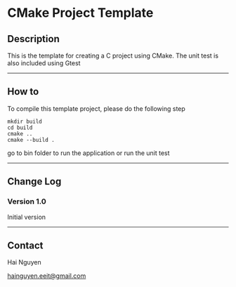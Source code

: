 # CMake Project Template

## Description
This is the template for creating a C project using CMake. The unit test is also included using Gtest

---

## How to
To compile this template project, please do the following step

```
mkdir build
cd build
cmake ..
cmake --build .
```

go to bin folder to run the application or run the unit test

---

## Change Log

### Version 1.0
Initial version

---

## Contact
Hai Nguyen

hainguyen.eeit@gmail.com